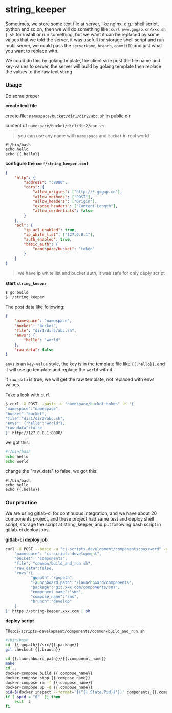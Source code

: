 string_keeper
=============

 Sometimes, we store some text file at server, like nginx, e.g.: shell script, python and so on, then we will do something like:
 `curl www.gogap.cn/xxx.sh | sh` for install or run something, 
but we want it can be replaced by some values that we told the server, 
it was usefull for storage shell script and run mutil server, we could pass the `serverName`, `branch`, `commitID` and just what you want to replace with. 


We could do this by golang tmplate, the client side post the file name and key-values to server, the server will build by golang template then replace the values to the raw text stirng


### Usage

Do some preper

**create text file**

create file: `namespace/bucket/dir1/dir2/abc.sh` in public dir

content of `namespace/bucket/dir1/dir2/abc.sh`

> you can use any name with `namespace` and `bucket` in real world

```
#!/bin/bash
echo hello
echo {{.hello}}
```

**configure the `conf/string_keeper.conf`**

```json
{
    "http": {
        "address": ":8080",
        "cors": {
            "allow_origins": ["http://*.gogap.cn"],
            "allow_methods": ["POST"],
            "allow_headers": ["Origin"],
            "expose_headers": ["Content-Length"],
            "allow_cerdentials": false
        }
    },
    "acl": {
        "ip_acl_enabled": true,
        "ip_white_list": ["127.0.0.1"],
        "auth_enabled": true,
        "basic_auth": {
            "namespace/bucket": "token"
        }
    }
}
```

> we have ip white list and bucket auth, it was safe for only deply script

**start `string_keeper`**

```bash
$ go build
$ ./string_keeper
```


The post data like following:

```json
{
    "namespace": "namespace",
    "bucket": "bucket",
    "file": "dir1/dir2/abc.sh",
    "envs": {
        "hello": "world"
    },
    "raw_data": false
}
```

`envs` is an `key-value` style, the key is in the template file like `{{.hello}}`, and it will use go template and replace the `world` with it.

if `raw_data` is true, we will get the raw template, not replaced with envs values.

Take a look with `curl`

```bash
$ curl -X POST --basic -u "namespace/bucket:token" -d '{
"namespace":"namespace",
"bucket":"bucket",
"file":"dir1/dir2/abc.sh",
"envs": {"hello":"world"},
"raw_data":false
}' http://127.0.0.1:8080/
```

we got this:

```bash
#!/bin/bash
echo hello
echo world
```

change the "raw_data" to false, we got this:

```
#!/bin/bash
echo hello
echo {{.hello}}
```


### Our practice

We are using gitlab-ci for continuous integration, and we have about 20 components project, and these project had same test and deploy shell script, storage the script at string_keeper, and put following bash script in gitlab-ci deploy jobs.

**gitlab-ci deploy job**

```bash
curl -X POST --basic -u "ci-scripts-development/components:password" -d '{
    "namespace": "ci-scripts-development",
    "bucket": "components",
    "file": "common/build_and_run.sh",
    "raw_data":false,
    "envs":{
           "gopath":"/gopath",
           "launchboard_path":"/launchboard/components",
           "package":"git.xxx.com/components/sms",
           "component_name":"sms",
           "compose_name":"sms",
           "brunch":"develop" 
    }
}' https://string-keeper.xxx.com | sh
```

**deploy script**

File:`ci-scripts-development/components/common/build_and_run.sh`

```bash
#/bin/bash
cd  {{.gopath}}/src/{{.package}}
git checkout {{.brunch}}

cd {{.launchboard_path}}/{{.component_name}}
make
cd ..
docker-compose build {{.compose_name}}
docker-compose stop {{.compose_name}}
docker-compose rm -f {{.compose_name}}
docker-compose up -d {{.compose_name}}
pid=$(docker inspect --format='{{"{{.State.Pid}}"}}' components_{{.compose_name}}_1)
if [ $pid = "0"  ]; then
    exit  3
fi
```
